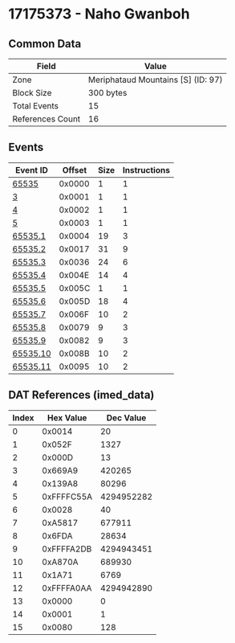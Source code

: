 # 17175373 - Naho Gwanboh

## Common Data

| Field            | Value                              |
|------------------|------------------------------------|
| Zone             | Meriphataud Mountains [S] (ID: 97) |
| Block Size       | 300 bytes                          |
| Total Events     | 15                                 |
| References Count | 16                                 |

## Events

| Event ID                  | Offset   |   Size |   Instructions |
|---------------------------|----------|--------|----------------|
| [65535](./65535.md)       | 0x0000   |      1 |              1 |
| [3](./3.md)               | 0x0001   |      1 |              1 |
| [4](./4.md)               | 0x0002   |      1 |              1 |
| [5](./5.md)               | 0x0003   |      1 |              1 |
| [65535.1](./65535.1.md)   | 0x0004   |     19 |              3 |
| [65535.2](./65535.2.md)   | 0x0017   |     31 |              9 |
| [65535.3](./65535.3.md)   | 0x0036   |     24 |              6 |
| [65535.4](./65535.4.md)   | 0x004E   |     14 |              4 |
| [65535.5](./65535.5.md)   | 0x005C   |      1 |              1 |
| [65535.6](./65535.6.md)   | 0x005D   |     18 |              4 |
| [65535.7](./65535.7.md)   | 0x006F   |     10 |              2 |
| [65535.8](./65535.8.md)   | 0x0079   |      9 |              3 |
| [65535.9](./65535.9.md)   | 0x0082   |      9 |              3 |
| [65535.10](./65535.10.md) | 0x008B   |     10 |              2 |
| [65535.11](./65535.11.md) | 0x0095   |     10 |              2 |

## DAT References (imed_data)

|   Index | Hex Value   |   Dec Value |
|---------|-------------|-------------|
|       0 | 0x0014      |          20 |
|       1 | 0x052F      |        1327 |
|       2 | 0x000D      |          13 |
|       3 | 0x669A9     |      420265 |
|       4 | 0x139A8     |       80296 |
|       5 | 0xFFFFC55A  |  4294952282 |
|       6 | 0x0028      |          40 |
|       7 | 0xA5817     |      677911 |
|       8 | 0x6FDA      |       28634 |
|       9 | 0xFFFFA2DB  |  4294943451 |
|      10 | 0xA870A     |      689930 |
|      11 | 0x1A71      |        6769 |
|      12 | 0xFFFFA0AA  |  4294942890 |
|      13 | 0x0000      |           0 |
|      14 | 0x0001      |           1 |
|      15 | 0x0080      |         128 |
